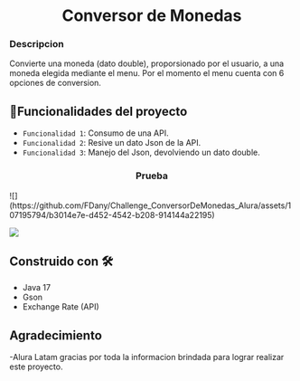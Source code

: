
<h1 align="center"> Conversor de Monedas </h1>

<h3> Descripcion </h3>
Convierte una moneda (dato double), proporsionado por el usuario, a una moneda elegida mediante el menu. Por el momento el menu cuenta con 6 opciones de conversion.


## :hammer:Funcionalidades del proyecto

- `Funcionalidad 1`: Consumo de una API.
- `Funcionalidad 2`: Resive un dato Json de la API.
- `Funcionalidad 3`: Manejo del Json, devolviendo un dato double.

<h3 align="center"> Prueba </h3>
![](https://github.com/FDany/Challenge_ConversorDeMonedas_Alura/assets/107195794/b3014e7e-d452-4542-b208-914144a22195)

![](https://imgur.com/a/h5LYHJh)

## Construido con 🛠️

- Java 17
- Gson
- Exchange Rate (API)

## Agradecimiento
-Alura Latam gracias por toda la informacion brindada para lograr realizar este proyecto.


